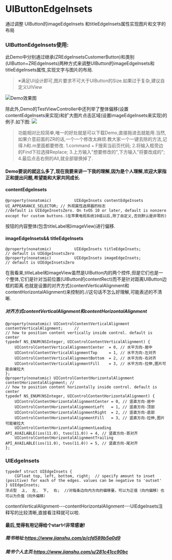 # UIButtonEdgeInsets
通过调整 UIButton的imageEdgeInsets 和titleEdgeInsets属性实现图片和文字的布局
### UIButtonEdgeInsets使用:
此Demo中分别通过继承(ZREdgeInsetsCustomerButton)和类别(UIButton+ZREdgeInsets)两种方式来调整UIButton的imageEdgeInsets和titleEdgeInsets属性,实现文字与图片的布局.
> ※满足UI设计即可,图片要求不可大于UIButton的Size.如果过于复杂,建议自定义UIView

![Demo效果图](https://upload-images.jianshu.io/upload_images/2198604-084bccf3e7277f06.png?imageMogr2/auto-orient/strip%7CimageView2/2/w/1240)

除此外,Demo的TestViewController中还列举了整体偏移(设置contentEdgeInsets来实现)和扩大图片点击区域(设置imageEdgeInsets来实现)的例子.如下图:
![](https://upload-images.jianshu.io/upload_images/2198604-0b0a773aa6d5b3bf.png?imageMogr2/auto-orient/strip%7CimageView2/2/w/1240)
> 功能相对比较简单,唯一的好处就是可以下载Demo,直接拖进去就能用.当然,如果介意前面的ZR的话,一个一个修改太麻烦.教大家一个一键去除的方法,记得.h和.m里面都要修改.
1.command + F搜索当前页代码;
2.将输入框旁边的Find下拉选择Replace;
3.上方输入"想要修改的",下方输入"将要改成的";
4.最后点击右侧的All,就全部替换掉了.

#### Demo要说的就这么多了,现在我要来讲一下我的理解,因为是个人理解,欢迎大家指正和提出问题,希望能和大家共同成长.

#### contentEdgeInsets
```
@property(nonatomic)          UIEdgeInsets contentEdgeInsets UI_APPEARANCE_SELECTOR; // 外观属性选择器的标志
//default is UIEdgeInsetsZero. On tvOS 10 or later, default is nonzero except for custom buttons.(在苹果电视系统10或以后,除了自定义,否则默认是非零的)
```
按钮的内容整体(包含titleLabel和imageView)进行偏移.
#### imageEdgeInsets&& titleEdgeInsets
```
@property(nonatomic)          UIEdgeInsets titleEdgeInsets;                // default is UIEdgeInsetsZero
@property(nonatomic)          UIEdgeInsets imageEdgeInsets;                // default is UIEdgeInsetsZero
```
在我看来,titleLabel和imageView虽然是UIButton内的两个控件,但是它们也是一个整体,它们是针对当前位置(UIButton的contentRect)而不是针对距离UIButton边框的距离.也就是设置的对齐方式(contentVerticalAlignment和contentHorizontalAlignment)来控制的.//这句话不怎么好理解,可能表述的不清晰.
##### 对齐方式contentVerticalAlignment和contentHorizontalAlignment
```
@property(nonatomic) UIControlContentVerticalAlignment contentVerticalAlignment;     // 
// how to position content vertically inside control. default is center
typedef NS_ENUM(NSInteger, UIControlContentVerticalAlignment) {
    UIControlContentVerticalAlignmentCenter  = 0, // 水平方向-居中
    UIControlContentVerticalAlignmentTop     = 1, // 水平方向-左对齐
    UIControlContentVerticalAlignmentBottom  = 2, // 水平方向-右对齐
    UIControlContentVerticalAlignmentFill    = 3, // 水平方向-拉伸,图片可能会被拉大
};
@property(nonatomic) UIControlContentHorizontalAlignment contentHorizontalAlignment; //
// how to position content horizontally inside control. default is center
typedef NS_ENUM(NSInteger, UIControlContentHorizontalAlignment) {
    UIControlContentHorizontalAlignmentCenter = 0, // 竖直方向-居中
    UIControlContentHorizontalAlignmentLeft   = 1, // 竖直方向-顶部
    UIControlContentHorizontalAlignmentRight  = 2, // 竖直方向-底部
    UIControlContentHorizontalAlignmentFill   = 3, // 竖直方向-拉伸,图片可能被拉大
    UIControlContentHorizontalAlignmentLeading  API_AVAILABLE(ios(11.0), tvos(11.0)) = 4, // 竖直方向-首对齐
    UIControlContentHorizontalAlignmentTrailing API_AVAILABLE(ios(11.0), tvos(11.0)) = 5, // 竖直方向-尾对齐
};
```
### UIEdgeInsets
```
typedef struct UIEdgeInsets {
    CGFloat top, left, bottom, right;  // specify amount to inset (positive) for each of the edges. values can be negative to 'outset'
} UIEdgeInsets;
浮点型  上,  左,  下,  右;  //对每条边向内方向的偏移量，可以为正值（向内偏移）也可以为负值（向外偏移）
```
contentVerticalAlignment---contentHorizontalAlignment---UIEdgeInsets注释写的比较清晰,直接看注释就可以啦.

#### 最后,觉得有用记得给个star✨!非常感谢!

##### 简书地址:https://www.jianshu.com/p/cfd589b5a0d9
##### 简书个人主页:https://www.jianshu.com/u/281c41cc90bc
